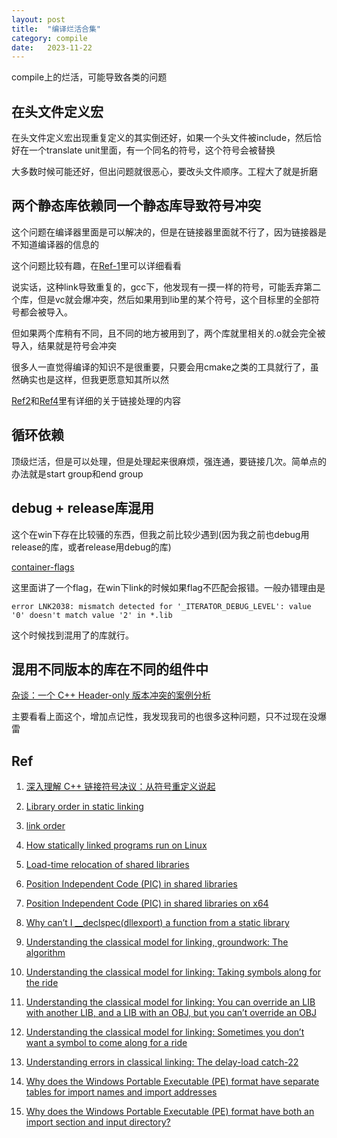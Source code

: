 ```yaml
---
layout: post
title:  "编译烂活合集"
category: compile
date:   2023-11-22
---
```


compile上的烂活，可能导致各类的问题

## 在头文件定义宏

在头文件定义宏出现重复定义的其实倒还好，如果一个头文件被include，然后恰好在一个translate unit里面，有一个同名的符号，这个符号会被替换

大多数时候可能还好，但出问题就很恶心，要改头文件顺序。工程大了就是折磨

## 两个静态库依赖同一个静态库导致符号冲突

这个问题在编译器里面是可以解决的，但是在链接器里面就不行了，因为链接器是不知道编译器的信息的

这个问题比较有趣，在[Ref-1](https://selfboot.cn/2023/09/19/c++_symbol_resolution/)里可以详细看看

说实话，这种link导致重复的，gcc下，他发现有一摸一样的符号，可能丢弃第二个库，但是vc就会爆冲突，然后如果用到lib里的某个符号，这个目标里的全部符号都会被导入。

但如果两个库稍有不同，且不同的地方被用到了，两个库就里相关的.o就会完全被导入，结果就是符号会冲突

很多人一直觉得编译的知识不是很重要，只要会用cmake之类的工具就行了，虽然确实也是这样，但我更愿意知其所以然

[Ref2](#ref)和[Ref4](#ref)里有详细的关于链接处理的内容

## 循环依赖

顶级烂活，但是可以处理，但是处理起来很麻烦，强连通，要链接几次。简单点的办法就是start group和end group

## debug + release库混用

这个在win下存在比较骚的东西，但我之前比较少遇到(因为我之前也debug用release的库，或者release用debug的库)

[container-flags](https://learn.microsoft.com/en-us/cpp/standard-library/checked-iterators?view=msvc-170)

这里面讲了一个flag，在win下link的时候如果flag不匹配会报错。一般办错理由是

```
error LNK2038: mismatch detected for '_ITERATOR_DEBUG_LEVEL': value '0' doesn't match value '2' in *.lib
```

这个时候找到混用了的库就行。

## 混用不同版本的库在不同的组件中

[杂谈：一个 C++ Header-only 版本冲突的案例分析](https://zhuanlan.zhihu.com/p/684965383)

主要看看上面这个，增加点记性，我发现我司的也很多这种问题，只不过现在没爆雷

## Ref

1. [深入理解 C++ 链接符号决议：从符号重定义说起](https://selfboot.cn/2023/09/19/c++_symbol_resolution/)

2. [Library order in static linking](https://eli.thegreenplace.net/2013/07/09/library-order-in-static-linking)

3. [link order](https://stackoverflow.com/questions/45135/why-does-the-order-in-which-libraries-are-linked-sometimes-cause-errors-in-gcc)

4. [How statically linked programs run on Linux](https://eli.thegreenplace.net/tag/linkers-and-loaders)

5. [Load-time relocation of shared libraries](https://eli.thegreenplace.net/2011/08/25/load-time-relocation-of-shared-libraries)

6. [Position Independent Code (PIC) in shared libraries](https://eli.thegreenplace.net/2011/11/03/position-independent-code-pic-in-shared-libraries)

7. [Position Independent Code (PIC) in shared libraries on x64](https://eli.thegreenplace.net/2011/11/11/position-independent-code-pic-in-shared-libraries-on-x64)

8. [Why can’t I __declspec(dllexport) a function from a static library](https://devblogs.microsoft.com/oldnewthing/20140321-00/?p=1433)

9. [Understanding the classical model for linking, groundwork: The algorithm](https://devblogs.microsoft.com/oldnewthing/20130107-00/?p=5633)

10. [Understanding the classical model for linking: Taking symbols along for the ride](https://devblogs.microsoft.com/oldnewthing/20130108-00/?p=5623)

11. [Understanding the classical model for linking: You can override an LIB with another LIB, and a LIB with an OBJ, but you can’t override an OBJ
](https://devblogs.microsoft.com/oldnewthing/20130109-00/?p=5613)

12. [Understanding the classical model for linking: Sometimes you don’t want a symbol to come along for a ride](https://devblogs.microsoft.com/oldnewthing/20130110-00/?p=5593)

13. [Understanding errors in classical linking: The delay-load catch-22
](https://devblogs.microsoft.com/oldnewthing/20130111-00/?p=5583)

14. [Why does the Windows Portable Executable (PE) format have separate tables for import names and import addresses](https://devblogs.microsoft.com/oldnewthing/20231129-00/?p=109077)

15. [Why does the Windows Portable Executable (PE) format have both an import section and input directory?
](https://devblogs.microsoft.com/oldnewthing/20231201-17/?p=109090)
